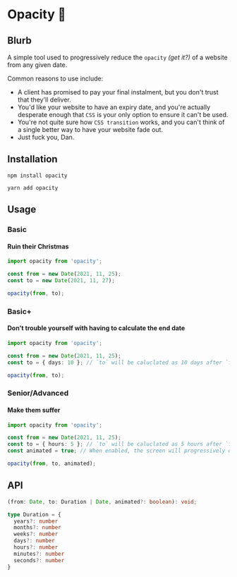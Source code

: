 # Opacity 🔎

## Blurb

A simple tool used to progressively reduce the `opacity` _(get it?)_ of a website from any given date. 

Common reasons to use include:
* A client has promised to pay your final instalment, but you don't trust that they'll deliver.
* You'd like your website to have an expiry date, and you're actually desperate enough that `CSS` is your only option to ensure it can't be used.
* You're not quite sure how `CSS transition` works, and you can't think of a single better way to have your website fade out.
* Just fuck you, Dan.

## Installation

```shell
npm install opacity
```
```shell
yarn add opacity
```

## Usage

### Basic
#### Ruin their Christmas

```typescript
import opacity from 'opacity';

const from = new Date(2021, 11, 25);
const to = new Date(2021, 11, 27);

opacity(from, to);
```

### Basic+
#### Don't trouble yourself with having to calculate the end date

```typescript
import opacity from 'opacity';

const from = new Date(2021, 11, 25);
const to = { days: 10 }; // `to` will be caluclated as 10 days after `from`

opacity(from, to);
```

### Senior/Advanced
#### Make them suffer

```typescript
import opacity from 'opacity';

const from = new Date(2021, 11, 25);
const to = { hours: 5 }; // `to` will be caluclated as 5 hours after `from`
const animated = true; // When enabled, the screen will progressively dissapear in front of their eyes

opacity(from, to, animated);
```

## API

```typescript
(from: Date, to: Duration | Date, animated?: boolean): void;

type Duration = {
  years?: number
  months?: number
  weeks?: number
  days?: number
  hours?: number
  minutes?: number
  seconds?: number
}
```
